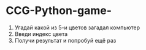 # CCG-Python-game-
1. Угадай какой из 5-и цветов загадал компьютер
2. Введи индекс цвета
3. Получи результат и попробуй ещё раз
